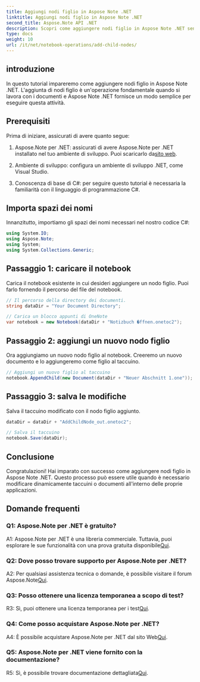 ```yaml
---
title: Aggiungi nodi figlio in Aspose Note .NET
linktitle: Aggiungi nodi figlio in Aspose Note .NET
second_title: Aspose.Note API .NET
description: Scopri come aggiungere nodi figlio in Aspose Note .NET senza sforzo con questo tutorial completo. Potenzia subito le tue capacità di manipolazione dei documenti.
type: docs
weight: 10
url: /it/net/notebook-operations/add-child-nodes/
---
```

## introduzione

In questo tutorial impareremo come aggiungere nodi figlio in Aspose Note .NET. L'aggiunta di nodi figlio è un'operazione fondamentale quando si lavora con i documenti e Aspose Note .NET fornisce un modo semplice per eseguire questa attività.

## Prerequisiti

Prima di iniziare, assicurati di avere quanto segue:

1. Aspose.Note per .NET: assicurati di avere Aspose.Note per .NET installato nel tuo ambiente di sviluppo. Puoi scaricarlo da[sito web](https://releases.aspose.com/note/net/).

2. Ambiente di sviluppo: configura un ambiente di sviluppo .NET, come Visual Studio.

3. Conoscenza di base di C#: per seguire questo tutorial è necessaria la familiarità con il linguaggio di programmazione C#.

## Importa spazi dei nomi

Innanzitutto, importiamo gli spazi dei nomi necessari nel nostro codice C#:

```csharp
using System.IO;
using Aspose.Note;
using System;
using System.Collections.Generic;
```

## Passaggio 1: caricare il notebook

Carica il notebook esistente in cui desideri aggiungere un nodo figlio. Puoi farlo fornendo il percorso del file del notebook.

```csharp
// Il percorso della directory dei documenti.
string dataDir = "Your Document Directory";

// Carica un blocco appunti di OneNote
var notebook = new Notebook(dataDir + "Notizbuch �ffnen.onetoc2");
```

## Passaggio 2: aggiungi un nuovo nodo figlio

Ora aggiungiamo un nuovo nodo figlio al notebook. Creeremo un nuovo documento e lo aggiungeremo come figlio al taccuino.

```csharp
// Aggiungi un nuovo figlio al taccuino
notebook.AppendChild(new Document(dataDir + "Neuer Abschnitt 1.one"));
```

## Passaggio 3: salva le modifiche

Salva il taccuino modificato con il nodo figlio aggiunto.

```csharp
dataDir = dataDir + "AddChildNode_out.onetoc2";

// Salva il taccuino
notebook.Save(dataDir);
```

## Conclusione

Congratulazioni! Hai imparato con successo come aggiungere nodi figlio in Aspose Note .NET. Questo processo può essere utile quando è necessario modificare dinamicamente taccuini o documenti all'interno delle proprie applicazioni.

## Domande frequenti

### Q1: Aspose.Note per .NET è gratuito?

 A1: Aspose.Note per .NET è una libreria commerciale. Tuttavia, puoi esplorare le sue funzionalità con una prova gratuita disponibile[Qui](https://releases.aspose.com/).

### Q2: Dove posso trovare supporto per Aspose.Note per .NET?

 A2: Per qualsiasi assistenza tecnica o domande, è possibile visitare il forum Aspose.Note[Qui](https://forum.aspose.com/c/note/28).

### Q3: Posso ottenere una licenza temporanea a scopo di test?

 R3: Sì, puoi ottenere una licenza temporanea per i test[Qui](https://purchase.aspose.com/temporary-license/).

### Q4: Come posso acquistare Aspose.Note per .NET?

 A4: È possibile acquistare Aspose.Note per .NET dal sito Web[Qui](https://purchase.aspose.com/buy).

### Q5: Aspose.Note per .NET viene fornito con la documentazione?

 R5: Sì, è possibile trovare documentazione dettagliata[Qui](https://reference.aspose.com/note/net/).